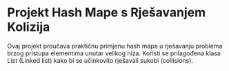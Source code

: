 # Projekt Hash Mape s Rješavanjem Kolizija

Ovaj projekt proučava praktičnu primjenu hash mapa u rješavanju problema brzog pristupa elementima unutar velikog niza. Koristi se prilagođena klasa List (Linked list) kako bi se učinkovito rješavali sukobi (collisions).
